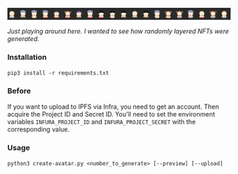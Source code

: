 ![Preview](images/readme-row.png)

*Just playing around here. I wanted to see how randomly layered NFTs were generated.*

### Installation
`pip3 install -r requirements.txt`

### Before
If you want to upload to IPFS via Infra, you need to get an account. Then acquire the
Project ID and Secret ID. You'll need to set the environment variables
`INFURA_PROJECT_ID` and `INFURA_PROJECT_SECRET` with the corresponding value.
### Usage
`python3 create-avatar.py <number_to_generate> [--preview] [--upload]`
